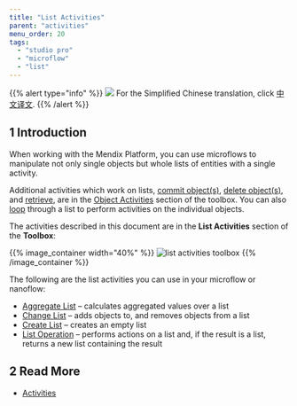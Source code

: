 ```yaml
---
title: "List Activities"
parent: "activities"
menu_order: 20
tags:
  - "studio pro"
  - "microflow"
  - "list"
---
```


{{% alert type="info" %}}
<img src="attachments/chinese-translation/china.png" style="display: inline-block; margin: 0" /> For the Simplified Chinese translation, click [中文译文](https://cdn.mendix.tencent-cloud.com/documentation/refguide8/list-activities.pdf).
{{% /alert %}}

## 1 Introduction

When working with the Mendix Platform, you can use microflows to manipulate not only single objects but whole lists of entities with a single activity.

Additional activities which work on lists, [commit object(s)](committing-objects), [delete object(s)](deleting-objects), and [retrieve](retrieve), are in the [Object Activities](object-activities) section of the toolbox. You can also [loop](loop) through a list to perform activities on the individual objects.

The activities described in this document are in the **List Activities** section of the **Toolbox**:

{{% image_container width="40%" %}}
![list activities toolbox](attachments/list-activities/list-activities-toolbox.png)
{{% /image_container %}}

The following are the list activities you can use in your microflow or nanoflow:

* [Aggregate List](aggregate-list) – calculates aggregated values over a list
* [Change List](change-list) – adds objects to, and removes objects from a list
* [Create List](create-list) – creates an empty list
* [List Operation](list-operation) – performs actions on a list and, if the result is a list, returns a new list containing the result

## 2 Read More

* [Activities](activities)
